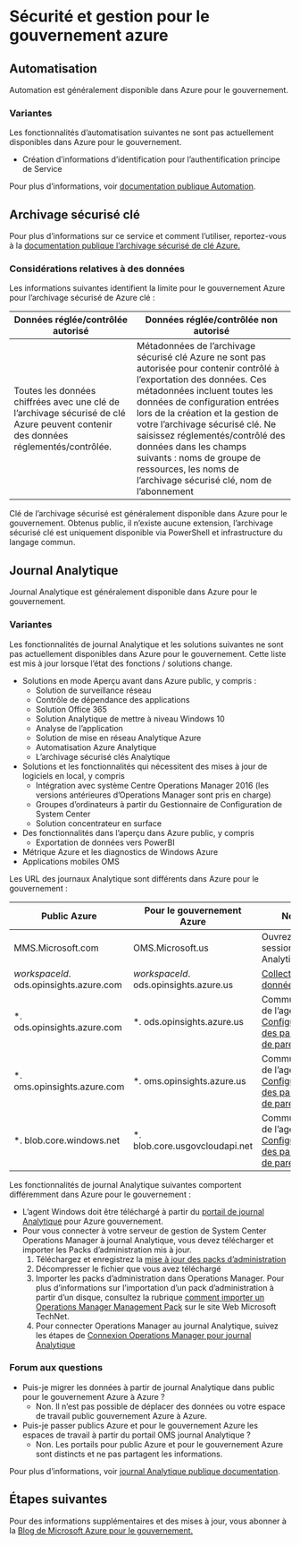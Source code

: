 <properties
    pageTitle="Documentation pour le gouvernement Azure | Microsoft Azure"
    description="Cela fournit une comparaison des fonctionnalités et des recommandations sur le développement d’applications pour le gouvernement Azure"
    services="Azure-Government"
    cloud="gov" 
    documentationCenter=""
    authors="scooxl"
    manager="zakramer"
    editor=""/>
<tags
    ms.service="multiple"
    ms.devlang="na"
    ms.topic="article"
    ms.tgt_pltfrm="na"
    ms.workload="azure-government"
    ms.date="10/25/2016"
    ms.author="scooxl"/>
#  <a name="azure-government-management-and-security"></a>Sécurité et gestion pour le gouvernement azure

## <a name="automation"></a>Automatisation

Automation est généralement disponible dans Azure pour le gouvernement.

### <a name="variations"></a>Variantes

Les fonctionnalités d’automatisation suivantes ne sont pas actuellement disponibles dans Azure pour le gouvernement.

+ Création d’informations d’identification pour l’authentification principe de Service

Pour plus d’informations, voir [documentation publique Automation](../automation/automation-intro.md).


##  <a name="key-vault"></a>Archivage sécurisé clé
Pour plus d’informations sur ce service et comment l’utiliser, reportez-vous à la <a href="https://azure.microsoft.com/documentation/services/key-vault">documentation publique l’archivage sécurisé de clé Azure.</a>
### <a name="data-considerations"></a>Considérations relatives à des données
Les informations suivantes identifient la limite pour le gouvernement Azure pour l’archivage sécurisé de Azure clé :

| Données réglée/contrôlée autorisé | Données réglée/contrôlée non autorisé |
|--------------------------------------------------------------------------------------|-----------------------------------------------------------------------------------------------------------------------------------------------------------------------------------------------------------------------------------------------------------------------------------------------------------------|
| Toutes les données chiffrées avec une clé de l’archivage sécurisé de clé Azure peuvent contenir des données réglementés/contrôlée. | Métadonnées de l’archivage sécurisé clé Azure ne sont pas autorisée pour contenir contrôlé à l’exportation des données. Ces métadonnées incluent toutes les données de configuration entrées lors de la création et la gestion de votre l’archivage sécurisé clé.  Ne saisissez réglementés/contrôlé des données dans les champs suivants : noms de groupe de ressources, les noms de l’archivage sécurisé clé, nom de l’abonnement |

Clé de l’archivage sécurisé est généralement disponible dans Azure pour le gouvernement. Obtenus public, il n’existe aucune extension, l’archivage sécurisé clé est uniquement disponible via PowerShell et infrastructure du langage commun.
## <a name="log-analytics"></a>Journal Analytique
Journal Analytique est généralement disponible dans Azure pour le gouvernement. 

### <a name="variations"></a>Variantes

Les fonctionnalités de journal Analytique et les solutions suivantes ne sont pas actuellement disponibles dans Azure pour le gouvernement. Cette liste est mis à jour lorsque l’état des fonctions / solutions change.

+ Solutions en mode Aperçu avant dans Azure public, y compris :
  - Solution de surveillance réseau
  - Contrôle de dépendance des applications
  - Solution Office 365
  - Solution Analytique de mettre à niveau Windows 10
  - Analyse de l’application
  - Solution de mise en réseau Analytique Azure
  - Automatisation Azure Analytique
  - L’archivage sécurisé clés Analytique
+ Solutions et les fonctionnalités qui nécessitent des mises à jour de logiciels en local, y compris
  - Intégration avec système Centre Operations Manager 2016 (les versions antérieures d’Operations Manager sont pris en charge)
  - Groupes d’ordinateurs à partir du Gestionnaire de Configuration de System Center
  - Solution concentrateur en surface
+ Des fonctionnalités dans l’aperçu dans Azure public, y compris
  - Exportation de données vers PowerBI
+ Métrique Azure et les diagnostics de Windows Azure
+ Applications mobiles OMS

Les URL des journaux Analytique sont différents dans Azure pour le gouvernement :

| Public Azure | Pour le gouvernement Azure | Notes |
|--------------|------------------|-------|
| MMS.Microsoft.com | OMS.Microsoft.us | Ouvrez une session portail Analytique |
| *workspaceId*. ods.opinsights.azure.com | *workspaceId*. ods.opinsights.azure.us | [Collecteur de données API](../log-analytics/log-analytics-data-collector-api.md) 
| \*. ods.opinsights.azure.com | \*. ods.opinsights.azure.us | Communication de l’agent - [Configuration des paramètres de pare-feu](../log-analytics/log-analytics-proxy-firewall.md) |
| \*. oms.opinsights.azure.com | \*. oms.opinsights.azure.us | Communication de l’agent - [Configuration des paramètres de pare-feu](../log-analytics/log-analytics-proxy-firewall.md) |
| \*. blob.core.windows.net | \*. blob.core.usgovcloudapi.net | Communication de l’agent - [Configuration des paramètres de pare-feu](../log-analytics/log-analytics-proxy-firewall.md) |


Les fonctionnalités de journal Analytique suivantes comportent différemment dans Azure pour le gouvernement :

+ L’agent Windows doit être téléchargé à partir du [portail de journal Analytique](https://oms.microsoft.us) pour Azure gouvernement.
+ Pour vous connecter à votre serveur de gestion de System Center Operations Manager à journal Analytique, vous devez télécharger et importer les Packs d’administration mis à jour.
  1. Téléchargez et enregistrez la [mise à jour des packs d’administration](http://go.microsoft.com/fwlink/?LinkId=828749)
  2. Décompresser le fichier que vous avez téléchargé
  3. Importer les packs d’administration dans Operations Manager. Pour plus d’informations sur l’importation d’un pack d’administration à partir d’un disque, consultez la rubrique [comment importer un Operations Manager Management Pack](http://technet.microsoft.com/library/hh212691.aspx) sur le site Web Microsoft TechNet.
  4. Pour connecter Operations Manager au journal Analytique, suivez les étapes de [Connexion Operations Manager pour journal Analytique](../log-analytics/log-analytics-om-agents.md) 



### <a name="frequently-asked-questions"></a>Forum aux questions

+ Puis-je migrer les données à partir de journal Analytique dans public pour le gouvernement Azure à Azure ?
  - Non. Il n’est pas possible de déplacer des données ou votre espace de travail public gouvernement Azure à Azure.
+ Puis-je passer publics Azure et pour le gouvernement Azure les espaces de travail à partir du portail OMS journal Analytique ?
  - Non. Les portails pour public Azure et pour le gouvernement Azure sont distincts et ne pas partagent les informations. 

Pour plus d’informations, voir [journal Analytique publique documentation](../log-analytics/log-analytics-overview.md).

## <a name="next-steps"></a>Étapes suivantes

Pour des informations supplémentaires et des mises à jour, vous abonner à la <a href="https://blogs.msdn.microsoft.com/azuregov/">Blog de Microsoft Azure pour le gouvernement.</a>
 
